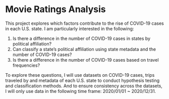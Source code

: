 # Movie Ratings Analysis
This project explores which factors contribute to the rise of COVID-19 cases in each U.S. state. I am particularly interested in the following:
1. Is there a difference in the number of COVID-19 cases in states by political affiliation?
2. Can classify a state’s political affiliation using state metadata and the number of COVID-19 cases?
3. Is there a difference in the number of COVID-19 cases based on travel frequencies?

To explore these questions, I will use datasets on COVID-19 cases, trips traveled by and metadata of each U.S. state to conduct hypothesis testing and classification methods. And to ensure consistency across the datasets, I will only use data in the following time frame: 2020/01/01 ~ 2020/12/31.
